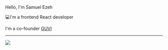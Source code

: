 <p>Hello, I'm Samuel Ezeh</p>
<p>💻I'm a frontend React developer</p>
<p>I'm a co-founder <a href = "https://log-reg-app-f8b34.web.app/ ">GUVI</a></p>

<hr/>
<img src=" https://th.bing.com/th/id/OIP.v7PnyseE7SF7Zy463Duw_wHaEK?pid=ImgDet&rs=1" />


